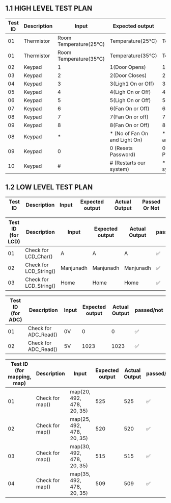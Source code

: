 ## 1.1 HIGH LEVEL TEST PLAN

| Test ID | Description | Input | Expected output | Actual Output | Passed Or Not |
| --- | --- | --- | --- | --- | --- |
| 01 | Thermistor | Room Temperature(25°C) | Temperature(25°C) | Temperature(25°C) | ❌ |
| 01 | Thermistor | Room Temperature(35°C) | Temperature(35°C) | Temperature(35°C) |- [x] |
| 02 | Keypad | 1 | 1(Door Opens) | 1(Door Opens) | ✅ |
| 03 | Keypad | 2 | 2(Door Closes) | 2(Door Closes) | ✅ |
| 04 | Keypad | 3 | 3(Ligh1 On or Off) | 3(Light On or off) | ✅ |
| 05 | Keypad | 4 | 4(Ligh On or Off) | 4(Light On or off) | ✅ |
| 06 | Keypad | 5 | 5(Ligh On or Off) | 5(Light On or off) | ✅ |
| 07 | Keypad | 6 | 6(Fan On or Off) | 6(Fan On or off) | ✅ |
| 08 | Keypad | 7 | 7(Fan On or off) | 7(Fan On or off) | ✅ |
| 09 | Keypad | 8 | 8(Fan On or Off) | 8(Fan On or off) | ✅ |
| 08 | Keypad | * | * (No of Fan On and Light On) | * (No of Fan On and Light On) | ✅ |
| 09 | Keypad | 0 | 0 (Resets Password) | 0 (Resets Password) | ✅ |
| 10 | Keypad | # | # (Restarts our system) | * (Restarted our system) | ✅ |



## 1.2 LOW LEVEL TEST PLAN

| Test ID | Description | Input | Expected output | Actual Output | Passed Or Not |
| --- | --- | --- | --- | --- | --- |

| Test ID (for LCD)| Description | Input | Expected output | Actual Output | passed/not |
| --- | --- | --- | --- | --- | --- |
| 01 | Check for LCD_Char() | A  | A |  A | ✅ |
| 02 | Check for LCD_String() | Manjunadh | Manjunadh | Manjunadh | ✅ |
| 03 | Check for LCD_String() | Home | Home | Home | ✅ |


| Test ID (for ADC)| Description | Input | Expected output | Actual Output | passed/not |
| --- | --- | --- | --- | --- | --- |
| 01 | Check for ADC_Read() | 0V | 0 | 0 | ✅ |
| 02 | Check for ADC_Read() | 5V | 1023 |  1023 | ✅ |

| Test ID (for mapping, map)| Description | Input | Expected output | Actual Output | passed/not |
| --- | --- | --- | --- | --- | --- |
| 01 | Check for map() | map(20, 492, 478, 20, 35) | 525 |  525 | ✅ |
| 02 | Check for map() | map(25, 492, 478, 20, 35) | 520 |  520 | ✅ |
| 03 | Check for map() | map(30, 492, 478, 20, 35) | 515 |  515 | ✅ |
| 04 | Check for map() | map(35, 492, 478, 20, 35) | 509 |  509 | ✅ |
